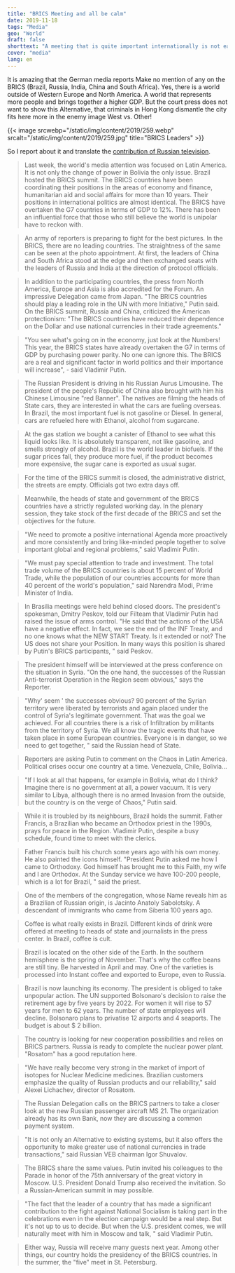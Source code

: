 ```yaml
---
title: "BRICS Meeting and all be calm"
date: 2019-11-18
tags: "Media"
geo: "World"
draft: false
shorttext: "A meeting that is quite important internationally is not easily concealed by the German media. The Pseudo-activists in South America and HK are more important."
cover: "media"
lang: en
---
```


It is amazing that the German media reports Make no mention of any on the BRICS (Brazil, Russia, India, China and South Africa). Yes, there is a world outside of Western Europe and North America. A world that represents more people and brings together a higher GDP. But the court press does not want to show this Alternative, that criminals in Hong Kong dismantle the city fits here more in the enemy image West vs. Other!

{{< image srcwebp="/static/img/content/2019/259.webp" srcalt="/static/img/content/2019/259.jpg" title="BRICS Leaders" >}}

So I report about it and translate the [contribution of Russian television](https://vesti7.ru/video/1964922/episode/17-11-2019/ "ЭФИР ОТ 17.11.2019"). 

> Last week, the world's media attention was focused on Latin America. It is not only the change of power in Bolivia the only issue. Brazil hosted the BRICS summit. The BRICS countries have been coordinating their positions in the areas of economy and finance, humanitarian aid and social affairs for more than 10 years. Their positions in international politics are almost identical. The BRICS have overtaken the G7 countries in terms of GDP to 12%. There has been an influential force that those who still believe the world is unipolar have to reckon with.

> An army of reporters is preparing to fight for the best pictures. In the BRICS, there are no leading countries. The straightness of the same can be seen at the photo appointment. At first, the leaders of China and South Africa stood at the edge and then exchanged seats with the leaders of Russia and India at the direction of protocol officials.

> In addition to the participating countries, the press from North America, Europe and Asia is also accredited for the Forum. An impressive Delegation came from Japan. "The BRICS countries should play a leading role in the UN with more Initiative," Putin said. On the BRICS summit, Russia and China, criticized the American protectionism: "The BRICS countries have reduced their dependence on the Dollar and use national currencies in their trade agreements."

> "You see what's going on in the economy, just look at the Numbers! This year, the BRICS states have already overtaken the G7 in terms of GDP by purchasing power parity. No one can ignore this. The BRICS are a real and significant factor in world politics and their importance will increase", - said Vladimir Putin.

> The Russian President is driving in his Russian Aurus Limousine. The president of the people's Republic of China also brought with him his Chinese Limousine "red Banner". The natives are filming the heads of State cars, they are interested in what the cars are fueling overseas. In Brazil, the most important fuel is not gasoline or Diesel. In general, cars are refueled here with Ethanol, alcohol from sugarcane.

> At the gas station we bought a canister of Ethanol to see what this liquid looks like. It is absolutely transparent, not like gasoline, and smells strongly of alcohol. Brazil is the world leader in biofuels. If the sugar prices fall, they produce more fuel, if the product becomes more expensive, the sugar cane is exported as usual sugar.

> For the time of the BRICS summit is closed, the administrative district, the streets are empty. Officials got two extra days off.

> Meanwhile, the heads of state and government of the BRICS countries have a strictly regulated working day. In the plenary session, they take stock of the first decade of the BRICS and set the objectives for the future.

> "We need to promote a positive international Agenda more proactively and more consistently and bring like-minded people together to solve important global and regional problems," said Vladimir Putin.

> "We must pay special attention to trade and investment. The total trade volume of the BRICS countries is about 15 percent of World Trade, while the population of our countries accounts for more than 40 percent of the world's population," said Narendra Modi, Prime Minister of India.

> In Brasilia meetings were held behind closed doors. The president's spokesman, Dmitry Peskov, told our Filteam that Vladimir Putin had raised the issue of arms control. "He said that the actions of the USA have a negative effect. In fact, we see the end of the INF Treaty, and no one knows what the NEW START Treaty. Is it extended or not? The US does not share your Position. In many ways this position is shared by Putin's BRICS participants, " said Peskov.

> The president himself will be interviewed at the press conference on the situation in Syria. "On the one hand, the successes of the Russian Anti-terrorist Operation in the Region seem obvious," says the Reporter.

> "Why' seem ' the successes obvious? 90 percent of the Syrian territory were liberated by terrorists and again placed under the control of Syria's legitimate government. That was the goal we achieved. For all countries there is a risk of Infiltration by militants from the territory of Syria. We all know the tragic events that have taken place in some European countries. Everyone is in danger, so we need to get together, " said the Russian head of State.

> Reporters are asking Putin to comment on the Chaos in Latin America. Political crises occur one country at a time. Venezuela, Chile, Bolivia…

> "If I look at all that happens, for example in Bolivia, what do I think? Imagine there is no government at all, a power vacuum. It is very similar to Libya, although there is no armed Invasion from the outside, but the country is on the verge of Chaos," Putin said.

> While it is troubled by its neighbours, Brazil holds the summit. Father Francis, a Brazilian who became an Orthodox priest in the 1990s, prays for peace in the Region. Vladimir Putin, despite a busy schedule, found time to meet with the clerics.

> Father Francis built his church some years ago with his own money. He also painted the icons himself. "President Putin asked me how I came to Orthodoxy. God himself has brought me to this Faith, my wife and I are Orthodox. At the Sunday service we have 100-200 people, which is a lot for Brazil, " said the priest.

> One of the members of the congregation, whose Name reveals him as a Brazilian of Russian origin, is Jacinto Anatoly Sabolotsky. A descendant of immigrants who came from Siberia 100 years ago.

> Coffee is what really exists in Brazil. Different kinds of drink were offered at meeting to heads of state and journalists in the press center. In Brazil, coffee is cult.

> Brazil is located on the other side of the Earth. In the southern hemisphere is the spring of November. That's why the coffee beans are still tiny. Be harvested in April and may. One of the varieties is processed into Instant coffee and exported to Europe, even to Russia.

> Brazil is now launching its economy. The president is obliged to take unpopular action. The UN supported Bolsonaro's decision to raise the retirement age by five years by 2022. For women it will rise to 57 years for men to 62 years. The number of state employees will decline. Bolsonaro plans to privatise 12 airports and 4 seaports. The budget is about $ 2 billion.

> The country is looking for new cooperation possibilities and relies on BRICS partners. Russia is ready to complete the nuclear power plant. "Rosatom" has a good reputation here.

> "We have really become very strong in the market of import of isotopes for Nuclear Medicine medicines. Brazilian customers emphasize the quality of Russian products and our reliability," said Alexei Lichachev, director of Rosatom.

> The Russian Delegation calls on the BRICS partners to take a closer look at the new Russian passenger aircraft MS 21. The organization already has its own Bank, now they are discussing a common payment system.

> "It is not only an Alternative to existing systems, but it also offers the opportunity to make greater use of national currencies in trade transactions," said Russian VEB chairman Igor Shuvalov.

> The BRICS share the same values. Putin invited his colleagues to the Parade in honor of the 75th anniversary of the great victory in Moscow.  U.S. President Donald Trump also received the invitation. So a Russian-American summit in may possible.

> "The fact that the leader of a country that has made a significant contribution to the fight against National Socialism is taking part in the celebrations even in the election campaign would be a real step. But it's not up to us to decide. But when the U.S. president comes, we will naturally meet with him in Moscow and talk, " said Vladimir Putin.

> Either way, Russia will receive many guests next year. Among other things, our country holds the presidency of the BRICS countries. In the summer, the "five" meet in St. Petersburg.
